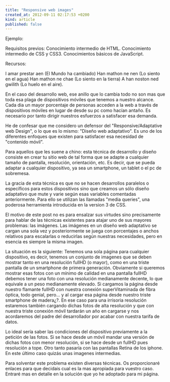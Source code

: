 ```yaml
---
title: "Responsive web images"
created_at: 2012-09-11 02:17:53 +0200
kind: article
published: false
---
```

Ejemplo:

Requisitos previos:
Conocimiento intermedio de HTML.
Conocimiento intermedio de CSS y CSS3.
Conocimientos básicos de JavaScript.

Recursos:

I amar prestar aen (El Mundo ha cambiado) 
Han mathon ne nen (Lo siento en el agua) 
Han mathon ne chae (Lo siento en la tierra) 
A han noston ned gwilith (Lo huelo en el aire).

En el caso del desarrollo web, ese anillo que lo cambia todo no son mas que toda esa plaga de dispositivos móviles que tenemos a nuestro alcance. Cada dia un mayor porcentaje de personas acceden a la web a través de dispositivos móviles en lugar de desde su pc como hacían antaño. Es necesario por tanto dirigir nuestros esfuerzos a satisfacer esa demanda.

He de confesar que me considero un defensor del "Responsive/Adaptative web Design", o lo que es lo mismo: "Diseño web adaptativo". Es uno de los diferentes enfoques que existen para satisfacer esa necesidad de "contenido móvil".

Para aquellos que les suene a chino: esta técnica de desarrollo y diseño consiste en crear tu sitio web de tal forma que se adapte a cualquier tamaño de pantalla, resolución, orientación, etc. Es decir, que se pueda adaptar a cualquier dispositivo, ya sea un smartphone, un tablet o el pc de sobremesa. 

La gracia de esta técnica es que no se hacen desarrollos paralelos o específicos para estos dispositivos sino que creamos un sólo diseño adaptativo que mute y varie según esas variables comentadas anteriormente. Para ello se utilizan las llamadas "media queries", una poderosa herramienta introducida en la version 3 de CSS.

El motivo de este post no es para ensalzar sus virtudes sino precisamente para hablar de las técnicas existentes para atajar uno de sus mayores problemas: las imágenes.
Las imágenes en un diseño web adaptativo se cargan una sola vez y posteriormente se juega con porcentajes o anchos relativos para escalarlas o reducirlas según nuestras necesidades, pero en esencia es siempre la misma imagen.

La situación es la siguiente: 
Tenemos una sola página para cualquier dispositivo, es decir, tenemos un conjunto de imagenes que se deben mostrar tanto en una resolución fullHD (o mayor), como en una triste pantalla de un smartphone de primera generación. 
Obviamente si queremos mostrar esas fotos con un mínimo de calidad en una pantalla fullHD debemos tener una foto con una resolución medianamente decente, lo que equivale a un peso medianamente elevado.
Si cargamos la página desde nuestro flamante fullHD con nuestra conexión superVitaminada de fibra óptica, todo genial, pero... y al cargar esa página desde nuestro triste smartphone de madera¿?. En ese caso para una irrisoria resolución estaremos también cargando dichas fotos de alta resolución y que con nuestra triste conexión móvil tardarán un año en cargarse y nos acordaremos del padre del desarrollador por acabar con nuestra tarifa de datos.

Lo ideal sería saber las condiciones del dispositivo previamente a la petición de las fotos. Si se hace desde un móvil mandar una versión de dichas fotos con menor resolución, si se hace desde un fullHD pues resolución a tope. Otro tanto pasaría con las pantallas Retina de los iphone. En este último caso quizás unas imagenes intermedias.

Para solventar este problema existen diversas técnicas. Os proporcionaré enlaces para que decidais cual es la mas apropiada para vuestro caso. Entraré mas en detalle en la solución que yo he adoptado para mi página.
